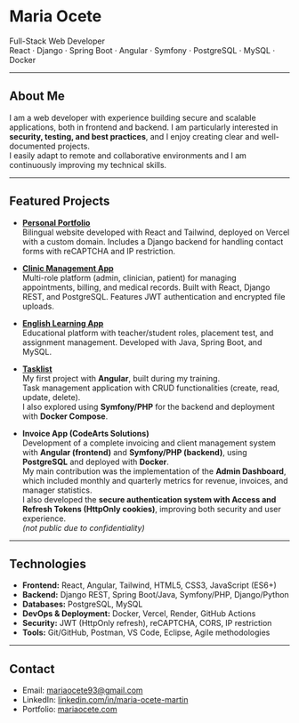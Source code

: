 
# Maria Ocete

Full-Stack Web Developer  
React · Django · Spring Boot · Angular · Symfony · PostgreSQL · MySQL · Docker 

---

## About Me
I am a web developer with experience building secure and scalable applications, both in frontend and backend. I am particularly interested in **security, testing, and best practices**, and I enjoy creating clear and well-documented projects.  
I easily adapt to remote and collaborative environments and I am continuously improving my technical skills.  

---

## Featured Projects

- **[Personal Portfolio](https://github.com/MariaOcete/portfolio)**  
  Bilingual website developed with React and Tailwind, deployed on Vercel with a custom domain. Includes a Django backend for handling contact forms with reCAPTCHA and IP restriction.  

- **[Clinic Management App](https://github.com/MariaOcete/clinics-app)**  
  Multi-role platform (admin, clinician, patient) for managing appointments, billing, and medical records. Built with React, Django REST, and PostgreSQL. Features JWT authentication and encrypted file uploads.  

- **[English Learning App](https://github.com/MariaOcete/english_web-readme/blob/main/README.md)**  
  Educational platform with teacher/student roles, placement test, and assignment management. Developed with Java, Spring Boot, and MySQL.  

- **[Tasklist](https://github.com/MariaOcete/TaskList)**  
  My first project with **Angular**, built during my training.  
  Task management application with CRUD functionalities (create, read, update, delete).  
  I also explored using **Symfony/PHP** for the backend and deployment with **Docker Compose**.  

- **Invoice App (CodeArts Solutions)**  
  Development of a complete invoicing and client management system with **Angular (frontend)** and **Symfony/PHP (backend)**, using **PostgreSQL** and deployed with **Docker**.  
  My main contribution was the implementation of the **Admin Dashboard**, which included monthly and quarterly metrics for revenue, invoices, and manager statistics.  
  I also developed the **secure authentication system with Access and Refresh Tokens (HttpOnly cookies)**, improving both security and user experience.  
  *(not public due to confidentiality)*  

---

## Technologies

- **Frontend:** React, Angular, Tailwind, HTML5, CSS3, JavaScript (ES6+)  
- **Backend:** Django REST, Spring Boot/Java, Symfony/PHP, Django/Python  
- **Databases:** PostgreSQL, MySQL  
- **DevOps & Deployment:** Docker, Vercel, Render, GitHub Actions  
- **Security:** JWT (HttpOnly refresh), reCAPTCHA, CORS, IP restriction  
- **Tools:** Git/GitHub, Postman, VS Code, Eclipse, Agile methodologies  

---

## Contact
- Email: mariaocete93@gmail.com  
- LinkedIn: [linkedin.com/in/maria-ocete-martin](https://www.linkedin.com/in/maria-ocete-martin/)  
- Portfolio: [mariaocete.com](https://mariaocete.com/)

